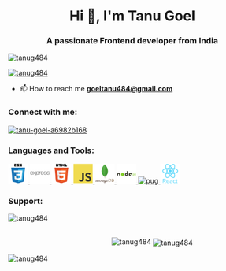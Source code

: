 
<h1 align="center">Hi 👋, I'm Tanu Goel</h1>
<h3 align="center">A passionate Frontend developer from India</h3>

<p align="left"> <img src="https://komarev.com/ghpvc/?username=tanug484&label=Profile%20views&color=0e75b6&style=flat" alt="tanug484" /> </p>

<p align="left"> <a href="https://github.com/ryo-ma/github-profile-trophy"><img src="https://github-profile-trophy.vercel.app/?username=tanug484" alt="tanug484" /></a> </p>

- 📫 How to reach me **goeltanu484@gmail.com**

<h3 align="left">Connect with me:</h3>
<p align="left">
<a href="https://linkedin.com/in/tanu-goel-a6982b168" target="blank"><img align="center" src="https://raw.githubusercontent.com/rahuldkjain/github-profile-readme-generator/master/src/images/icons/Social/linked-in-alt.svg" alt="tanu-goel-a6982b168" height="30" width="40" /></a>
</p>

<h3 align="left">Languages and Tools:</h3>
<p align="left"> <a href="https://www.w3schools.com/css/" target="_blank" rel="noreferrer"> <img src="https://raw.githubusercontent.com/devicons/devicon/master/icons/css3/css3-original-wordmark.svg" alt="css3" width="40" height="40"/> </a> <a href="https://expressjs.com" target="_blank" rel="noreferrer"> <img src="https://raw.githubusercontent.com/devicons/devicon/master/icons/express/express-original-wordmark.svg" alt="express" width="40" height="40"/> </a> <a href="https://www.w3.org/html/" target="_blank" rel="noreferrer"> <img src="https://raw.githubusercontent.com/devicons/devicon/master/icons/html5/html5-original-wordmark.svg" alt="html5" width="40" height="40"/> </a> <a href="https://developer.mozilla.org/en-US/docs/Web/JavaScript" target="_blank" rel="noreferrer"> <img src="https://raw.githubusercontent.com/devicons/devicon/master/icons/javascript/javascript-original.svg" alt="javascript" width="40" height="40"/> </a> <a href="https://www.mongodb.com/" target="_blank" rel="noreferrer"> <img src="https://raw.githubusercontent.com/devicons/devicon/master/icons/mongodb/mongodb-original-wordmark.svg" alt="mongodb" width="40" height="40"/> </a> <a href="https://nodejs.org" target="_blank" rel="noreferrer"> <img src="https://raw.githubusercontent.com/devicons/devicon/master/icons/nodejs/nodejs-original-wordmark.svg" alt="nodejs" width="40" height="40"/> </a> <a href="https://pugjs.org" target="_blank" rel="noreferrer"> <img src="https://cdn.worldvectorlogo.com/logos/pug.svg" alt="pug" width="40" height="40"/> </a> <a href="https://reactjs.org/" target="_blank" rel="noreferrer"> <img src="https://raw.githubusercontent.com/devicons/devicon/master/icons/react/react-original-wordmark.svg" alt="react" width="40" height="40"/> </a> </p>

<h3 align="left">Support:</h3>
<p><a href="https://www.buymeacoffee.com/tanug484"> <img align="left" src="https://cdn.buymeacoffee.com/buttons/v2/default-yellow.png" height="50" width="210" alt="tanug484" /></a></p><br><br>

<p><img align="left" src="https://github-readme-stats.vercel.app/api/top-langs?username=tanug484&show_icons=true&locale=en&layout=compact" alt="tanug484" /></p>

<p>&nbsp;<img align="center" src="https://github-readme-stats.vercel.app/api?username=tanug484&show_icons=true&locale=en" alt="tanug484" /></p>

<p><img align="center" src="https://github-readme-streak-stats.herokuapp.com/?user=tanug484&" alt="tanug484" /></p>
